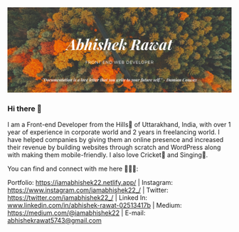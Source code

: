 <img src="https://github.com/abhishekrawat22/abhishekrawat22/blob/master/Abhishek%20Rawat.png"/>

### Hi there 👋

I am a Front-end Developer from the Hills🗻 of Uttarakhand, India, with over 1 year of experience in corporate world and 2 years in freelancing world. I have helped companies by giving them an online presence and increased their revenue by building websites through scratch and WordPress along with making them mobile-friendly. I also love Cricket🏏 and Singing🎤.

You can find and connect with me here 👨🏻‍💻:

Portfolio: https://iamabhishek22.netlify.app/
| Instagram: https://www.instagram.com/iamabhishek22_/
| Twitter: https://twitter.com/iamabhishek22_/
| Linked In: www.linkedin.com/in/abhishek-rawat-02513417b
| Medium: https://medium.com/@iamabhishek22
| E-mail: abhishekrawat5743@gmail.com
